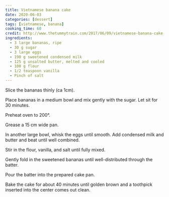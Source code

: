 ```yaml
---
title: Vietnamese banana cake
date: 2020-06-03
categories: [dessert]
tags: [vietnamese, banana]
cooking_time: 60
credit: http://www.thetummytrain.com/2017/06/09/vietnamese-banana-cake-banh-chuoi-nuong-hanoi-travel-video/
ingredients:
  - 3 large bananas, ripe
  - 30 g sugar
  - 3 large eggs
  - 190 g sweetened condensed milk
  - 125 g unsalted butter, melted and cooled
  - 100 g flour
  - 1/2 teaspoon vanilla
  - Pinch of salt
---
```


Slice the bananas thinly (ca 1cm).

Place bananas in a medium bowl and mix gently with the sugar. Let sit for 30 minutes.

Preheat oven to 200°.

Grease a 15 cm wide pan.

In another large bowl, whisk the eggs until smooth. Add condensed milk and butter and beat until well combined.

Stir in the flour, vanilla, and salt until fully mixed.

Gently fold in the sweetened bananas until well-distributed through the batter.

Pour the batter into the prepared cake pan.

Bake the cake for about 40 minutes until golden brown and a toothpick inserted into the center comes out clean.
